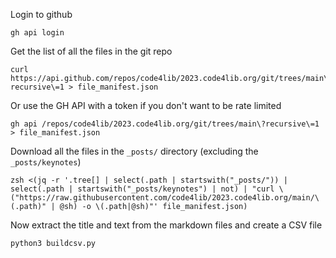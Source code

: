 Login to github
```
gh api login
```

Get the list of all the files in the git repo
```
curl https://api.github.com/repos/code4lib/2023.code4lib.org/git/trees/main\?recursive\=1 > file_manifest.json
``` 

Or use the GH API with a token if you don't want to be rate limited
```
gh api /repos/code4lib/2023.code4lib.org/git/trees/main\?recursive\=1 > file_manifest.json
```

Download all the files in the `_posts/` directory (excluding the `_posts/keynotes`)
```
zsh <(jq -r '.tree[] | select(.path | startswith("_posts/")) | select(.path | startswith("_posts/keynotes") | not) | "curl \("https://raw.githubusercontent.com/code4lib/2023.code4lib.org/main/\(.path)" | @sh) -o \(.path|@sh)"' file_manifest.json)
```

Now extract the title and text from the markdown files and create a CSV file
```
python3 buildcsv.py
```

